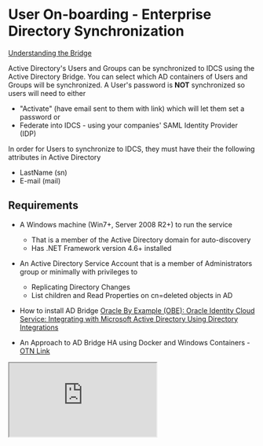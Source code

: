 # User On-boarding - Enterprise Directory Synchronization


[Understanding the Bridge](https://docs.oracle.com/en/cloud/paas/identity-cloud/uaids/understanding-bridge.html)
 
Active Directory's Users and Groups can be synchronized to IDCS using the Active Directory Bridge.
You can select which AD containers of Users and Groups will be synchronized.
A User's password is **NOT** synchronized so users will need to either 
* "Activate" (have email sent to them with link) which will let them set a password or 
* Federate into IDCS - using your companies' SAML Identity Provider (IDP) 

In order for Users to synchronize to IDCS, they must have their the following attributes in Active Directory
* LastName (sn)
* E-mail (mail)

## Requirements
* A Windows machine (Win7+, Server 2008 R2+) to run the service
    * That is a member of the Active Directory domain for auto-discovery
    * Has .NET Framework version 4.6+ installed
* An Active Directory Service Account that is a member of Administrators group or minimally with privileges to 
    * Replicating Directory Changes
    * List children and Read Properties on cn=deleted objects in AD

* How to install AD Bridge [Oracle By Example (OBE): Oracle Identity Cloud Service: Integrating with Microsoft Active Directory Using Directory Integrations](http://www.oracle.com/webfolder/technetwork/tutorials/obe/cloud/idcs/idcs_idbridge_obe/idbridge.html) 
* An Approach to AD Bridge HA using Docker and Windows Containers - [OTN Link](http://www.oracle.com/technetwork/articles/idm/gutierrez-idcs-idbridge-3960710.html)

<iframe src="http://www.oracle.com"></iframe>
